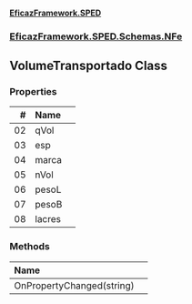 #### [EficazFramework.SPED](EficazFrameworkSPED.md 'EficazFramework SPED')
### [EficazFramework.SPED.Schemas.NFe](EficazFramework.SPED.Schemas.NFe.md 'EficazFramework.SPED.Schemas.NFe')

## VolumeTransportado Class
### Properties

| # | Name | |
| ---: | :--- | :--- |
| 02 | qVol |  |
| 03 | esp |  |
| 04 | marca |  |
| 05 | nVol |  |
| 06 | pesoL |  |
| 07 | pesoB |  |
| 08 | lacres |  |
### Methods

| Name | |
| :--- | :--- |
| OnPropertyChanged(string) |  |
